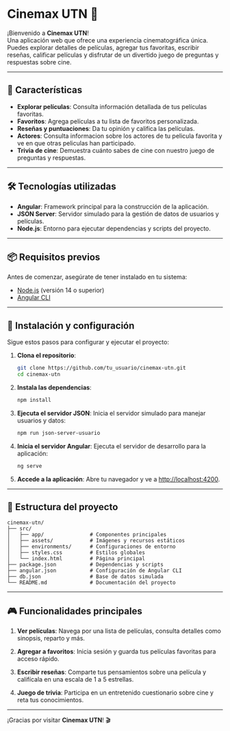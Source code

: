 
# Cinemax UTN 🎥

¡Bienvenido a **Cinemax UTN**!  
Una aplicación web que ofrece una experiencia cinematográfica única. Puedes explorar detalles de películas, agregar tus favoritas, escribir reseñas, calificar películas y disfrutar de un divertido juego de preguntas y respuestas sobre cine.

---

## 🚀 Características

- **Explorar películas**: Consulta información detallada de tus películas favoritas.
- **Favoritos**: Agrega películas a tu lista de favoritos personalizada.
- **Reseñas y puntuaciones**: Da tu opinión y califica las películas.
- **Actores**: Consulta informacion sobre los actores de tu pelicula favorita y ve en que otras peliculas han participado.
- **Trivia de cine**: Demuestra cuánto sabes de cine con nuestro juego de preguntas y respuestas.

---

## 🛠️ Tecnologías utilizadas

- **Angular**: Framework principal para la construcción de la aplicación.
- **JSON Server**: Servidor simulado para la gestión de datos de usuarios y películas.
- **Node.js**: Entorno para ejecutar dependencias y scripts del proyecto.

---

## 📦 Requisitos previos

Antes de comenzar, asegúrate de tener instalado en tu sistema:

- [Node.js](https://nodejs.org/) (versión 14 o superior)
- [Angular CLI](https://angular.io/cli)

---

## 📖 Instalación y configuración

Sigue estos pasos para configurar y ejecutar el proyecto:

1. **Clona el repositorio**:
   ```bash
   git clone https://github.com/tu_usuario/cinemax-utn.git
   cd cinemax-utn
   ```

2. **Instala las dependencias**:
   ```bash
   npm install
   ```

3. **Ejecuta el servidor JSON**:
   Inicia el servidor simulado para manejar usuarios y datos:
   ```bash
   npm run json-server-usuario
   ```

4. **Inicia el servidor Angular**:
   Ejecuta el servidor de desarrollo para la aplicación:
   ```bash
   ng serve
   ```

5. **Accede a la aplicación**:
   Abre tu navegador y ve a [http://localhost:4200](http://localhost:4200).

---

## 🧩 Estructura del proyecto

```
cinemax-utn/
├── src/
│   ├── app/               # Componentes principales
│   ├── assets/            # Imágenes y recursos estáticos
│   ├── environments/      # Configuraciones de entorno
│   ├── styles.css         # Estilos globales
│   └── index.html         # Página principal
├── package.json           # Dependencias y scripts
├── angular.json           # Configuración de Angular CLI
├── db.json                # Base de datos simulada
└── README.md              # Documentación del proyecto
```

---

## 🎮 Funcionalidades principales

1. **Ver películas**:
   Navega por una lista de películas, consulta detalles como sinopsis, reparto y más.

2. **Agregar a favoritos**:
   Inicia sesión y guarda tus películas favoritas para acceso rápido.

3. **Escribir reseñas**:
   Comparte tus pensamientos sobre una película y califícala en una escala de 1 a 5 estrellas.

4. **Juego de trivia**:
   Participa en un entretenido cuestionario sobre cine y reta tus conocimientos.

---

¡Gracias por visitar **Cinemax UTN**! 🎬
